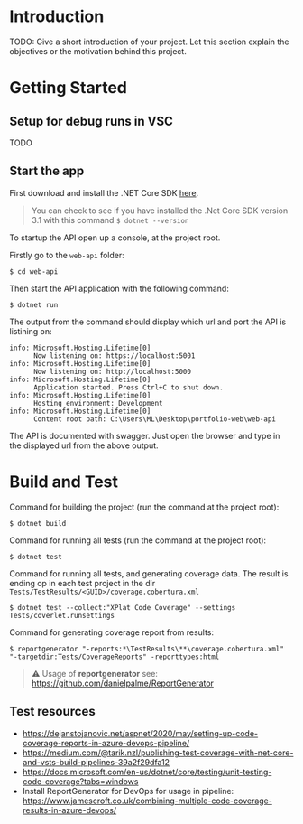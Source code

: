 # Introduction 
TODO: Give a short introduction of your project. Let this section explain the objectives or the motivation behind this project. 

# Getting Started
## Setup for debug runs in VSC
TODO

## Start the app
First download and install the .NET Core SDK [here](https://dotnet.microsoft.com/download/dotnet-core/3.1).

> You can check to see if you have installed the .Net Core SDK version 3.1 with this command ```$ dotnet --version```

To startup the API open up a console, at the project root. 

Firstly go to the ```web-api``` folder:
```
$ cd web-api
```

Then start the API application with the following command:
```
$ dotnet run
```

The output from the command should display which url and port the API is listining on:
```
info: Microsoft.Hosting.Lifetime[0]
      Now listening on: https://localhost:5001
info: Microsoft.Hosting.Lifetime[0]
      Now listening on: http://localhost:5000
info: Microsoft.Hosting.Lifetime[0]
      Application started. Press Ctrl+C to shut down.
info: Microsoft.Hosting.Lifetime[0]
      Hosting environment: Development
info: Microsoft.Hosting.Lifetime[0]
      Content root path: C:\Users\ML\Desktop\portfolio-web\web-api
```

The API is documented with swagger. Just open the browser and type in the displayed url from the above output.

# Build and Test
Command for building the project (run the command at the project root):
```
$ dotnet build
```

Command for running all tests (run the command at the project root):
```
$ dotnet test
```

Command for running all tests, and generating coverage data. The result is ending op in each test project in the dir ```Tests/TestResults/<GUID>/coverage.cobertura.xml```
```
$ dotnet test --collect:"XPlat Code Coverage" --settings Tests/coverlet.runsettings
```

Command for generating coverage report from results:
```
$ reportgenerator "-reports:*\TestResults\**\coverage.cobertura.xml" "-targetdir:Tests/CoverageReports" -reporttypes:html
```
> :warning: Usage of **reportgenerator** see: https://github.com/danielpalme/ReportGenerator

## Test resources
- https://dejanstojanovic.net/aspnet/2020/may/setting-up-code-coverage-reports-in-azure-devops-pipeline/
- https://medium.com/@tarik.nzl/publishing-test-coverage-with-net-core-and-vsts-build-pipelines-39a2f29dfa12
- https://docs.microsoft.com/en-us/dotnet/core/testing/unit-testing-code-coverage?tabs=windows
- Install ReportGenerator for DevOps for usage in pipeline: https://www.jamescroft.co.uk/combining-multiple-code-coverage-results-in-azure-devops/